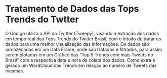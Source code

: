 # Tratamento de Dados das Tops Trends do Twtter
O Código utiliza a API do Twitter (Tweepy), visando a extração dos dados em tempo real das Tops Trends do Twitter Brasil, com o intuito de tratar os dados para uma melhor visualização das informações. Os dados são armazenadas em um Data Frame, onde são tratados e filtrados, para assim serem plotadas em um Gráfico das "Top 5 Trends com mais Tweets no Brasil" com a respectiva data e hora da coleta dos dados. Como extra é gerado um WordCloud das Trends em relação ao numero de Tweets das mesmas. 
